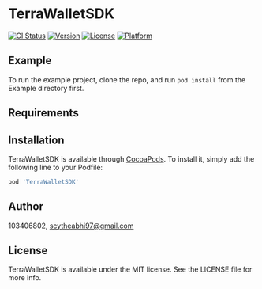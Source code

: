 # TerraWalletSDK

[![CI Status](https://img.shields.io/travis/103406802/TerraWalletSDK.svg?style=flat)](https://travis-ci.org/103406802/TerraWalletSDK)
[![Version](https://img.shields.io/cocoapods/v/TerraWalletSDK.svg?style=flat)](https://cocoapods.org/pods/TerraWalletSDK)
[![License](https://img.shields.io/cocoapods/l/TerraWalletSDK.svg?style=flat)](https://cocoapods.org/pods/TerraWalletSDK)
[![Platform](https://img.shields.io/cocoapods/p/TerraWalletSDK.svg?style=flat)](https://cocoapods.org/pods/TerraWalletSDK)

## Example

To run the example project, clone the repo, and run `pod install` from the Example directory first.

## Requirements

## Installation

TerraWalletSDK is available through [CocoaPods](https://cocoapods.org). To install
it, simply add the following line to your Podfile:

```ruby
pod 'TerraWalletSDK'
```

## Author

103406802, scytheabhi97@gmail.com

## License

TerraWalletSDK is available under the MIT license. See the LICENSE file for more info.
